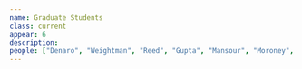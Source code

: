 ```yaml
---
name: Graduate Students
class: current
appear: 6
description: 
people: ["Denaro", "Weightman", "Reed", "Gupta", "Mansour", "Moroney", "Akinode"]
---
```

